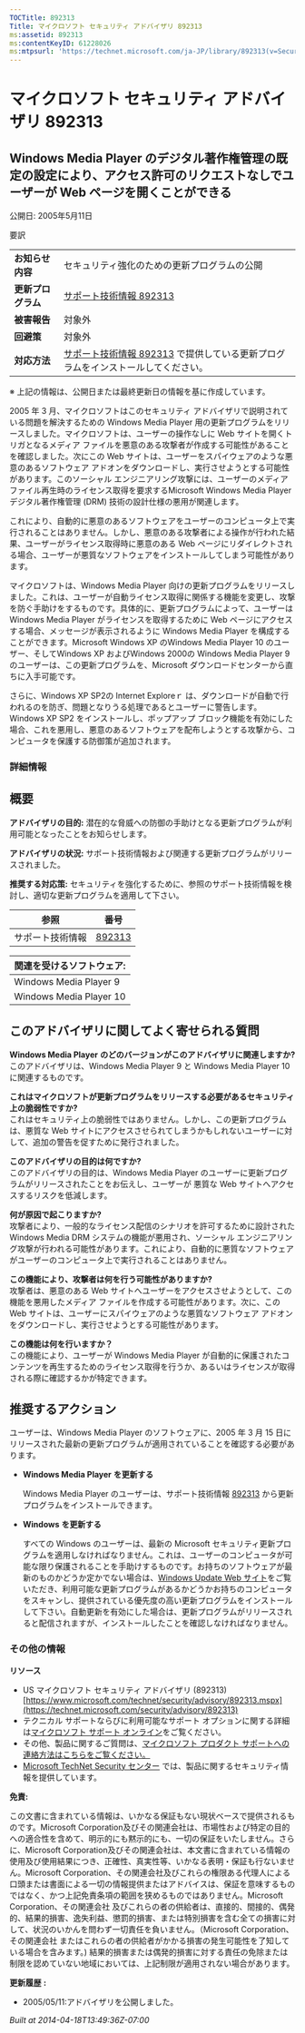 ```yaml
---
TOCTitle: 892313
Title: マイクロソフト セキュリティ アドバイザリ 892313
ms:assetid: 892313
ms:contentKeyID: 61228026
ms:mtpsurl: 'https://technet.microsoft.com/ja-JP/library/892313(v=Security.10)'
---
```


マイクロソフト セキュリティ アドバイザリ 892313
===============================================

Windows Media Player のデジタル著作権管理の既定の設定により、アクセス許可のリクエストなしでユーザーが Web ページを開くことができる
----------------------------------------------------------------------------------------------------------------------------------

公開日: 2005年5月11日

要訳

|                    |                                                                                                                            |
|--------------------|----------------------------------------------------------------------------------------------------------------------------|
| **お知らせ内容**   | セキュリティ強化のための更新プログラムの公開                                                                               |
| **更新プログラム** | [サポート技術情報 892313](https://support.microsoft.com/kb/892313)                                                          |
| **被害報告**       | 対象外                                                                                                                     |
| **回避策**         | 対象外                                                                                                                     |
| **対応方法**       | [サポート技術情報 892313](https://support.microsoft.com/kb/892313) で提供している更新プログラムをインストールしてください。 |

※ 上記の情報は、公開日または最終更新日の情報を基に作成しています。

2005 年 3 月、マイクロソフトはこのセキュリティ アドバイザリで説明されている問題を解決するための Windows Media Player 用の更新プログラムをリリースしました。マイクロソフトは、ユーザーの操作なしに Web サイトを開くトリガとなるメディア ファイルを悪意のある攻撃者が作成する可能性があることを確認しました。次にこの Web サイトは、ユーザーをスパイウェアのような悪意のあるソフトウェア アドオンをダウンロードし、実行させようとする可能性があります。このソーシャル エンジニアリング攻撃には、ユーザーのメディア ファイル再生時のライセンス取得を要求するMicrosoft Windows Media Player デジタル著作権管理 (DRM) 技術の設計仕様の悪用が関連します。

これにより、自動的に悪意のあるソフトウェアをユーザーのコンピュータ上で実行されることはありません。しかし、悪意のある攻撃者による操作が行われた結果、ユーザーがライセンス取得時に悪意のある Web ページにリダイレクトされる場合、ユーザーが悪質なソフトウェアをインストールしてしまう可能性があります。

マイクロソフトは、Windows Media Player 向けの更新プログラムをリリースしました。これは、ユーザーが自動ライセンス取得に関係する機能を変更し、攻撃を防ぐ手助けをするものです。具体的に、更新プログラムによって、ユーザーは Windows Media Player がライセンスを取得するために Web ページにアクセスする場合、メッセージが表示されるように Windows Media Player を構成することができます。Microsoft Windows XP のWindows Media Player 10 のユーザー、そしてWindows XP およびWindows 2000の Windows Media Player 9 のユーザーは、この更新プログラムを、Microsoft ダウンロードセンターから直ちに入手可能です。

さらに、Windows XP SP2の Internet Exploreｒ は、ダウンロードが自動で行われるのを防ぎ、問題となりうる処理であるとユーザーに警告します。Windows XP SP2 をインストールし、ポップアップ ブロック機能を有効にした場合、これを悪用し、悪意のあるソフトウェアを配布しようとする攻撃から、コンピュータを保護する防御策が追加されます。

### 詳細情報

概要
----

**アドバイザリの目的:** 潜在的な脅威への防御の手助けとなる更新プログラムが利用可能となったことをお知らせします。

**アドバイザリの状況:** サポート技術情報および関連する更新プログラムがリリースされました。

**推奨する対応策:** セキュリティを強化するために、参照のサポート技術情報を検討し、適切な更新プログラムを適用して下さい。

| 参照             | 番号                                             |
|------------------|--------------------------------------------------|
| サポート技術情報 | [892313](https://support.microsoft.com/kb/892313) |

| 関連を受けるソフトウェア: |
|---------------------------|
| Windows Media Player 9    |
| Windows Media Player 10   |

このアドバイザリに関してよく寄せられる質問
------------------------------------------

**Windows Media Player** **のどのバージョンがこのアドバイザリに関連しますか?**  
このアドバイザリは、Windows Media Player 9 と Windows Media Player 10 に関連するものです。

**これはマイクロソフトが更新プログラムをリリースする必要があるセキュリティ上の脆弱性ですか?**  
これはセキュリティ上の脆弱性ではありません。しかし、この更新プログラムは、悪質な Web サイトにアクセスさせられてしまうかもしれないユーザーに対して、追加の警告を促すために発行されました。

**このアドバイザリの目的は何ですか?**  
このアドバイザリの目的は、Windows Media Player のユーザーに更新プログラムがリリースされたことをお伝えし、ユーザーが 悪質な Web サイトへアクセスするリスクを低減します。

**何が原因で起こりますか?**  
攻撃者により、一般的なライセンス配信のシナリオを許可するために設計された Windows Media DRM システムの機能が悪用され、ソーシャル エンジニアリング攻撃が行われる可能性があります。これにより、自動的に悪質なソフトウェアがユーザーのコンピュータ上で実行されることはありません。

**この機能により、攻撃者は何を行う可能性がありますか?**  
攻撃者は、悪意のある Web サイトへユーザーをアクセスさせようとして、この機能を悪用したメディア ファイルを作成する可能性があります。次に、この Web サイトは、ユーザーにスパイウェアのような悪質なソフトウェア アドオンをダウンロードし、実行させようとする可能性があります。

**この機能は何を行いますか？**  
この機能により、ユーザーが Windows Media Player が自動的に保護されたコンテンツを再生するためのライセンス取得を行うか、あるいはライセンスが取得される際に確認するかが特定できます。

推奨するアクション
------------------

ユーザーは、Windows Media Player のソフトウェアに、2005 年 3 月 15 日にリリースされた最新の更新プログラムが適用されていることを確認する必要があります。

-   **Windows Media Player** **を更新する**

    Windows Media Player のユーザーは、サポート技術情報 [892313](https://support.microsoft.com/kb/892313) から更新プログラムをインストールできます。

-   **Windows** **を更新する**

    すべての Windows のユーザーは、最新の Microsoft セキュリティ更新プログラムを適用しなければなりません。これは、ユーザーのコンピュータが可能な限り保護されることを手助けするものです。お持ちのソフトウェアが最新のものかどうか定かでない場合は、[Windows Update Web サイト](https://windowsupdate.microsoft.com/)をご覧いただき、利用可能な更新プログラムがあるかどうかお持ちのコンピュータをスキャンし、提供されている優先度の高い更新プログラムをインストールして下さい。自動更新を有効にした場合は、更新プログラムがリリースされると配信されますが、インストールしたことを確認しなければなりません。

### その他の情報

**リソース**

-   US マイクロソフト セキュリティ アドバイザリ (892313)
    [https://www.microsoft.com/technet/security/advisory/892313.mspx](https://technet.microsoft.com/security/advisory/892313)
-   テクニカル サポートならびに利用可能なサポート オプションに関する詳細は[マイクロソフト サポート オンライン](https://support.microsoft.com/)をご覧ください。
-   その他、製品に関するご質問は、[マイクロソフト プロダクト サポートへの連絡方法はこちらをご覧ください。](https://support.microsoft.com/select/?target=assistance)
-   [Microsoft TechNet Security センター](https://technet.microsoft.com/ja-jp/security/default.aspx) では、製品に関するセキュリティ情報を提供しています。

**免責:**

この文書に含まれている情報は、いかなる保証もない現状ベースで提供されるものです。Microsoft Corporation及びその関連会社は、市場性および特定の目的への適合性を含めて、明示的にも黙示的にも、一切の保証をいたしません。さらに、Microsoft Corporation及びその関連会社は、本文書に含まれている情報の使用及び使用結果につき、正確性、真実性等、いかなる表明・保証も行ないません。Microsoft Corporation、その関連会社及びこれらの権限ある代理人による口頭または書面による一切の情報提供またはアドバイスは、保証を意味するものではなく、かつ上記免責条項の範囲を狭めるものではありません。Microsoft Corporation、その関連会社 及びこれらの者の供給者は、直接的、間接的、偶発的、結果的損害、逸失利益、懲罰的損害、または特別損害を含む全ての損害に対して、状況のいかんを問わず一切責任を負いません。（Microsoft Corporation、その関連会社 またはこれらの者の供給者がかかる損害の発生可能性を了知している場合を含みます。) 結果的損害または偶発的損害に対する責任の免除または制限を認めていない地域においては、上記制限が適用されない場合があります。

**更新履歴** **:**

-   2005/05/11:アドバイザリを公開しました。

*Built at 2014-04-18T13:49:36Z-07:00*
